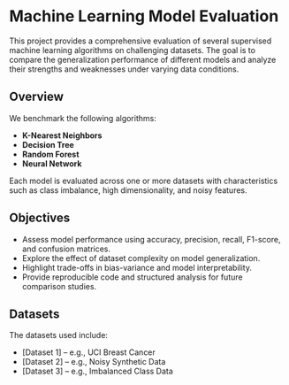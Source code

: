 # Machine Learning Model Evaluation

This project provides a comprehensive evaluation of several supervised machine learning algorithms on challenging datasets. The goal is to compare the generalization performance of different models and analyze their strengths and weaknesses under varying data conditions.

## Overview

We benchmark the following algorithms:

- **K-Nearest Neighbors**
- **Decision Tree**
- **Random Forest**
- **Neural Network**

Each model is evaluated across one or more datasets with characteristics such as class imbalance, high dimensionality, and noisy features.

## Objectives

- Assess model performance using accuracy, precision, recall, F1-score, and confusion matrices.
- Explore the effect of dataset complexity on model generalization.
- Highlight trade-offs in bias-variance and model interpretability.
- Provide reproducible code and structured analysis for future comparison studies.

##  Datasets

The datasets used include:
- [Dataset 1] – e.g., UCI Breast Cancer
- [Dataset 2] – e.g., Noisy Synthetic Data
- [Dataset 3] – e.g., Imbalanced Class Data

